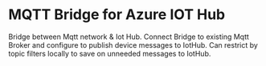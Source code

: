 # MQTT Bridge for Azure IOT Hub

Bridge between Mqtt network & Iot Hub.
Connect Bridge to existing Mqtt Broker and configure to publish device messages to IotHub.
Can restrict by topic filters locally to save on unneeded messages to IotHub.